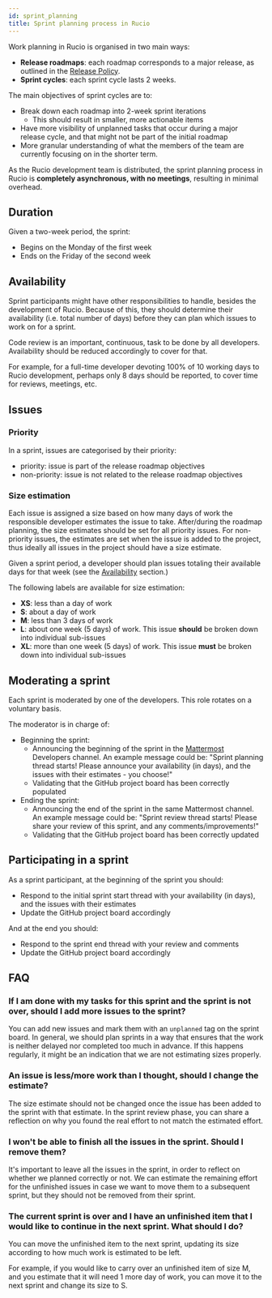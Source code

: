 ```yaml
---
id: sprint_planning
title: Sprint planning process in Rucio
---
```


Work planning in Rucio is organised in two main ways:
- **Release roadmaps**: each roadmap corresponds to a major release, as outlined in the [Release Policy](started/releasepolicy.md).
- **Sprint cycles**: each sprint cycle lasts 2 weeks.

The main objectives of sprint cycles are to:
- Break down each roadmap into 2-week sprint iterations
    - This should result in smaller, more actionable items
- Have more visibility of unplanned tasks that occur during a major release cycle, and that might not be part of the initial roadmap
- More granular understanding of what the members of the team are currently focusing on in the shorter term.

As the Rucio development team is distributed,
the sprint planning process in Rucio is **completely asynchronous, with no meetings**,
resulting in minimal overhead.

## Duration
Given a two-week period, the sprint:
- Begins on the Monday of the first week
- Ends on the Friday of the second week

## Availability
Sprint participants might have other responsibilities to handle, besides the development of Rucio. Because of this, they should determine their availability (i.e. total number of days) before they can plan which issues to work on for a sprint.

Code review is an important, continuous, task to be done by all developers. Availability should be reduced accordingly to cover for that.

For example, for a full-time developer devoting 100% of 10 working days to Rucio development, perhaps only 8 days should be reported, to cover time for reviews, meetings, etc.

## Issues

### Priority
In a sprint, issues are categorised by their priority:
- priority: issue is part of the release roadmap objectives
- non-priority: issue is not related to the release roadmap objectives

### Size estimation
Each issue is assigned a size based on how many days of work the responsible developer estimates the issue to take.
After/during the roadmap planning, the size estimates should be set for all priority issues. 
For non-priority issues, the estimates are set when the issue is added to the project, thus ideally all issues in the project should have a size estimate.

Given a sprint period, a developer should plan issues totaling their available days for that week (see the [Availability](#availability) section.)

The following labels are available for size estimation:
- **XS**: less than a day of work
- **S**: about a day of work
- **M**: less than 3 days of work
- **L**: about one week (5 days) of work. This issue **should** be broken down into individual sub-issues
- **XL**: more than one week (5 days) of work. This issue **must** be broken down into individual sub-issues


## Moderating a sprint
Each sprint is moderated by one of the developers. This role rotates on a voluntary basis.

The moderator is in charge of:
- Beginning the sprint:
    - Announcing the beginning of the sprint in the [Mattermost](mattermost.md) Developers channel. An example message could be: "Sprint planning thread starts! Please announce your availability (in days), and the issues with their estimates - you choose!"
    - Validating that the GitHub project board has been correctly populated
- Ending the sprint:
    - Announcing the end of the sprint in the same Mattermost channel. An example message could be: "Sprint review thread starts! Please share your review of this sprint, and any comments/improvements!"
    - Validating that the GitHub project board has been correctly updated

## Participating in a sprint
As a sprint participant, at the beginning of the sprint you should:
- Respond to the initial sprint start thread with your availability (in days), and the issues with their estimates
- Update the GitHub project board accordingly

And at the end you should:
- Respond to the sprint end thread with your review and comments
- Update the GitHub project board accordingly

## FAQ

### If I am done with my tasks for this sprint and the sprint is not over, should I add more issues to the sprint?
You can add new issues and mark them with an `unplanned` tag on the sprint board.
In general, we should plan sprints in a way that ensures that the work is neither delayed nor completed too much in advance. If this happens regularly, it might be an indication that we are not estimating sizes properly.

### An issue is less/more work than I thought, should I change the estimate?
The size estimate should not be changed once the issue has been added to the sprint with that estimate.
In the sprint review phase, you can share a reflection on why you found the real effort to not match the estimated effort.

### I won't be able to finish all the issues in the sprint. Should I remove them?
It's important to leave all the issues in the sprint, in order to reflect on whether we planned correctly or not.
We can estimate the remaining effort for the unfinished issues in case we want to move them to a subsequent sprint,
but they should not be removed from their sprint.

### The current sprint is over and I have an unfinished item that I would like to continue in the next sprint. What should I do?
You can move the unfinished item to the next sprint, updating its size according to how much work is estimated to be left.

For example, if you would like to carry over an unfinished item of size M, and you estimate that it will need 1 more day of work,
you can move it to the next sprint and change its size to S.